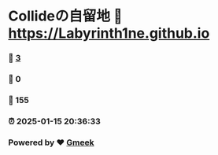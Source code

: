 # Collideの自留地 :link: https://Labyrinth1ne.github.io 
### :page_facing_up: [3](https://Labyrinth1ne.github.io/tag.html) 
### :speech_balloon: 0 
### :hibiscus: 155 
### :alarm_clock: 2025-01-15 20:36:33 
### Powered by :heart: [Gmeek](https://github.com/Meekdai/Gmeek)
